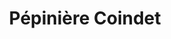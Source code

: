 ---
title: "Pépinière Coindet"
url: /saint-pierre-doleron/pepiniere-coindet/
shop: centre de jardinage
---